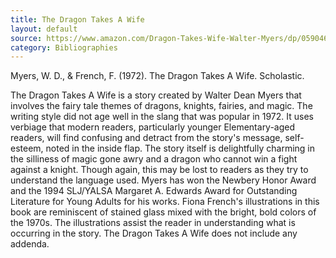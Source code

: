 ```yaml
---
title: The Dragon Takes A Wife
layout: default
source: https://www.amazon.com/Dragon-Takes-Wife-Walter-Myers/dp/0590466941/ref=sr_1_1?dchild=1&keywords=The+Dragon+Takes+A+Wife&qid=1619377284&s=books&sr=1-1
category: Bibliographies
---
```

Myers, W. D., & French, F. (1972). The Dragon Takes A Wife. Scholastic.

The Dragon Takes A Wife is a story created by Walter Dean Myers that involves the fairy tale themes of dragons, knights, fairies, and magic. The writing style did not age well in the slang that was popular in 1972. It uses verbiage that modern readers, particularly younger Elementary-aged readers, will find confusing and detract from the story's message, self-esteem, noted in the inside flap. The story itself is delightfully charming in the silliness of magic gone awry and a dragon who cannot win a fight against a knight. Though again, this may be lost to readers as they try to understand the language used. Myers has won the Newbery Honor Award and the 1994 SLJ/YALSA Margaret A. Edwards Award for Outstanding Literature for Young Adults for his works. Fiona French's illustrations in this book are reminiscent of stained glass mixed with the bright, bold colors of the 1970s. The illustrations assist the reader in understanding what is occurring in the story. The Dragon Takes A Wife does not include any addenda.
